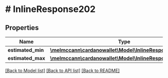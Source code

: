 # # InlineResponse202

## Properties

Name | Type | Description | Notes
------------ | ------------- | ------------- | -------------
**estimated_min** | [**\melmccann\cardanowallet\Model\InlineResponse2001Total**](InlineResponse2001Total.md) |  | 
**estimated_max** | [**\melmccann\cardanowallet\Model\InlineResponse2001Total**](InlineResponse2001Total.md) |  | 

[[Back to Model list]](../../README.md#documentation-for-models) [[Back to API list]](../../README.md#documentation-for-api-endpoints) [[Back to README]](../../README.md)


